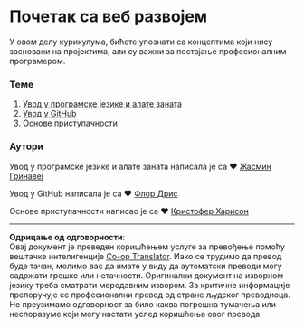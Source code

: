<!--
CO_OP_TRANSLATOR_METADATA:
{
  "original_hash": "04683f4cfa46004179b0404b89a3065c",
  "translation_date": "2025-08-27T22:27:24+00:00",
  "source_file": "1-getting-started-lessons/README.md",
  "language_code": "sr"
}
-->
# Почетак са веб развојем

У овом делу курикулума, бићете упознати са концептима који нису засновани на пројектима, али су важни за постајање професионалним програмером.

### Теме

1. [Увод у програмске језике и алате заната](1-intro-to-programming-languages/README.md)  
2. [Увод у GitHub](2-github-basics/README.md)  
3. [Основе приступачности](3-accessibility/README.md)  

### Аутори

Увод у програмске језике и алате заната написала је са ♥️ [Жасмин Гринавеј](https://twitter.com/paladique)  

Увод у GitHub написала је са ♥️ [Флор Дрис](https://twitter.com/floordrees)  

Основе приступачности написао је са ♥️ [Кристофер Харисон](https://twitter.com/geektrainer)  

---

**Одрицање од одговорности**:  
Овај документ је преведен коришћењем услуге за превођење помоћу вештачке интелигенције [Co-op Translator](https://github.com/Azure/co-op-translator). Иако се трудимо да превод буде тачан, молимо вас да имате у виду да аутоматски преводи могу садржати грешке или нетачности. Оригинални документ на изворном језику треба сматрати меродавним извором. За критичне информације препоручује се професионални превод од стране људског преводиоца. Не преузимамо одговорност за било каква погрешна тумачења или неспоразуме који могу настати услед коришћења овог превода.